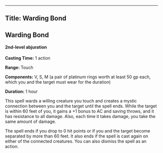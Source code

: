 -------------------------
Title: Warding Bond
-------------------------

## Warding Bond

#### 2nd-level abjuration


**Casting Time:** 1 action

**Range:** Touch

**Components:** V, S, M (a pair of platinum rings worth at
least 50 gp each, which you and the target must wear for the
duration)

**Duration:** 1 hour


This spell wards a willing creature you touch and creates a mystic
connection between you and the target until the spell ends. While the
target is within 60 feet of you, it gains a +1 bonus to AC and saving
throws, and it has resistance to all damage. Also, each time it takes
damage, you take the same amount of damage.

The spell ends if you drop to 0 hit points or if you
and the target become separated by more than 60
feet. It also ends if the spell is cast again on either of the connected
creatures. You can also dismiss the spell as an action.


